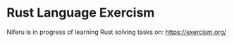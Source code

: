 # Rust Language Exercism

Niferu is in progress of learning Rust solving tasks on: https://exercism.org/
